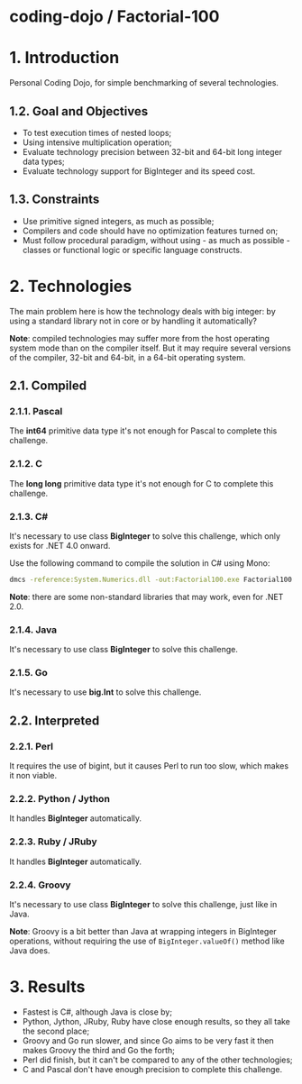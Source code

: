 coding-dojo / Factorial-100
===========================

# 1. Introduction

Personal Coding Dojo, for simple benchmarking of several technologies.

## 1.2. Goal and Objectives

- To test execution times of nested loops;
- Using intensive multiplication operation;
- Evaluate technology precision between 32-bit and 64-bit long integer data types;
- Evaluate technology support for BigInteger and its speed cost.

## 1.3. Constraints

- Use primitive signed integers, as much as possible;
- Compilers and code should have no optimization features turned on;
- Must follow procedural paradigm, without using - as much as possible - classes or functional logic or specific language constructs.

# 2. Technologies

The main problem here is how the technology deals with big integer: by using a standard library not in core or by handling it automatically?

**Note**: compiled technologies may suffer more from the host operating system mode than on the compiler itself. But it may require several versions of the compiler, 32-bit and 64-bit, in a 64-bit operating system.

## 2.1. Compiled

### 2.1.1. Pascal

The **int64** primitive data type it's not enough for Pascal to complete this challenge.

### 2.1.2. C

The **long long** primitive data type it's not enough for C to complete this challenge.

### 2.1.3. C#

It's necessary to use class **BigInteger** to solve this challenge, which only exists for .NET 4.0 onward.

Use the following command to compile the solution in C# using Mono:

```bash
dmcs -reference:System.Numerics.dll -out:Factorial100.exe Factorial100.cs
```

**Note**: there are some non-standard libraries that may work, even for .NET 2.0.

### 2.1.4. Java

It's necessary to use class **BigInteger** to solve this challenge.

### 2.1.5. Go

It's necessary to use **big.Int** to solve this challenge.

## 2.2. Interpreted

### 2.2.1. Perl

It requires the use of bigint, but it causes Perl to run too slow, which makes it non viable.

### 2.2.2. Python / Jython

It handles **BigInteger** automatically.

### 2.2.3. Ruby / JRuby

It handles **BigInteger** automatically.

### 2.2.4. Groovy

It's necessary to use class **BigInteger** to solve this challenge, just like in Java.

**Note**: Groovy is a bit better than Java at wrapping integers in BigInteger operations, without requiring the use of ```BigInteger.valueOf()``` method like Java does.

# 3. Results

- Fastest is C#, although Java is close by;
- Python, Jython, JRuby, Ruby have close enough results, so they all take the second place;
- Groovy and Go run slower, and since Go aims to be very fast it then makes Groovy the third and Go the forth;
- Perl did finish, but it can't be compared to any of the other technologies;
- C and Pascal don't have enough precision to complete this challenge.
